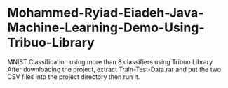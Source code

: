 # Mohammed-Ryiad-Eiadeh-Java-Machine-Learning-Demo-Using-Tribuo-Library
MNIST Classification using more than 8 classifiers using Tribuo Library 
After downloading the project, extract Train-Test-Data.rar and put the two CSV files into the project directory then run it.

